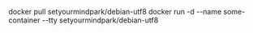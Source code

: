 docker pull setyourmindpark/debian-utf8
docker run -d --name some-container --tty setyourmindpark/debian-utf8
